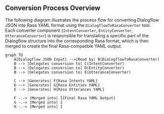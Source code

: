 ## Conversion Process Overview

The following diagram illustrates the process flow for converting Dialogflow JSON into Rasa YAML format using the `DialogflowToRasaConverter` tool. Each converter component (`IntentConverter`, `EntityConverter`, `UtteranceConverter`) is responsible for translating a specific part of the Dialogflow structure into the corresponding Rasa format, which is then merged to create the final Rasa-compatible YAML output.

```mermaid
graph TD
    A[Dialogflow JSON Input] -->|Read by| B(DialogflowToRasaConverter)
    B --> |Delegates conversion to| C(IntentConverter)
    B --> |Delegates conversion to| D(EntityConverter)
    B --> |Delegates conversion to| E(UtteranceConverter)
    
    C --> |Generates| F{Rasa Intents YAML}
    D --> |Generates| G{Rasa Entities YAML}
    E --> |Generates| H{Rasa Utterances YAML}
    
    F -.-> |Merged into| I[Final Rasa YAML Output]
    G -.-> |Merged into| I
    H -.-> |Merged into| I

```
